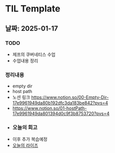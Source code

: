 # TIL Template

## 날짜: 2025-01-17

### TODO
- 제프의 쿠버네티스 수업
- 수업내용 정리
### 정리내용
- empty dir
- host path
- 노션 링크 https://www.notion.so/00-Empty-Dir-17e9961949da80b192dfc3da183be842?pvs=4
- https://www.notion.so/01-hostPath-17e9961949da801394d0c9f3b8753720?pvs=4
- ### 오늘의 회고
- 이후 추가 복습예정
- [오늘의 라이즈](/Img/2024-01-17.png)